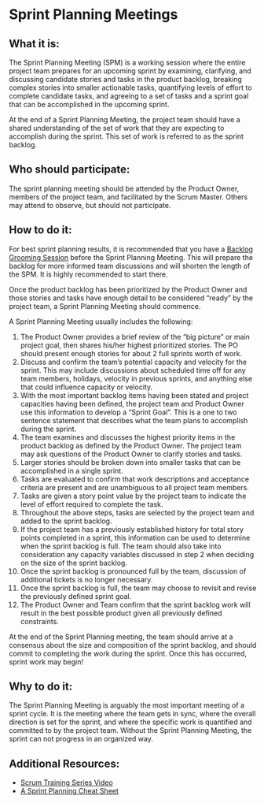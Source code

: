 # Sprint Planning Meetings

## What it is:

The Sprint Planning Meeting (SPM) is a working session where the entire project team prepares for an upcoming sprint by examining, clarifying, and discussing candidate stories and tasks in the product backlog, breaking complex stories into smaller actionable tasks, quantifying levels of effort to complete candidate tasks, and agreeing to a set of tasks and a sprint goal that can be accomplished in the upcoming sprint.

At the end of a Sprint Planning Meeting, the project team should have a shared understanding of the set of work that they are expecting to accomplish during the sprint. This set of work is referred to as the sprint backlog.

## Who should participate:

The sprint planning meeting should be attended by the Product Owner, members of the project team, and facilitated by the Scrum Master. Others may attend to observe, but should not participate.

## How to do it:

For best sprint planning results, it is recommended that you have a [Backlog Grooming Session](backlog-grooming.md) before the Sprint Planning Meeting. This will prepare the backlog for more informed team discussions and will shorten the length of the SPM. It is highly recommended to start there.

Once the product backlog has been prioritized by the Product Owner and those stories and tasks have enough detail to be considered “ready” by the project team, a Sprint Planning Meeting should commence.

A Sprint Planning Meeting usually includes the following:

1. The Product Owner provides a brief review of the “big picture” or main project goal, then shares his/her highest prioritized stories. The PO should present enough stories for about 2 full sprints worth of work.
2. Discuss and confirm the team’s potential capacity and velocity for the sprint. This may include discussions about scheduled time off for any team members, holidays, velocity in previous sprints, and anything else that could influence capacity or velocity.
3. With the most important backlog items having been stated and project capacities having been defined, the project team and Product Owner use this information to develop a “Sprint Goal”. This is a one to two sentence statement that describes what the team plans to accomplish during the sprint.
4. The team examines and discusses the highest priority items in the product backlog as defined by the Product Owner. The project team may ask questions of the Product Owner to clarify stories and tasks.
5. Larger stories should be broken down into smaller tasks that can be accomplished in a single sprint.
6. Tasks are evaluated to confirm that work descriptions and acceptance criteria are present and are unambiguous to all project team members.
7. Tasks are given a story point value by the project team to indicate the level of effort required to complete the task.
8. Throughout the above steps, tasks are selected by the project team and added to the sprint backlog.
9. If the project team has a previously established history for total story points completed in a sprint, this information can be used to determine when the sprint backlog is full. The team should also take into consideration any capacity variables discussed in step 2 when deciding on the size of the sprint backlog.
10. Once the sprint backlog is pronounced full by the team, discussion of additional tickets is no longer necessary.
11. Once the sprint backlog is full, the team may choose to revisit and revise the previously defined sprint goal.
12. The Product Owner and Team confirm that the sprint backlog work will result in the best possible product given all previously defined constraints.

At the end of the Sprint Planning meeting, the team should arrive at a consensus about the size and composition of the sprint backlog, and should commit to completing the work during the sprint. Once this has occurred, sprint work may begin!

## Why to do it:

The Sprint Planning Meeting is arguably the most important meeting of a sprint cycle. It is the meeting where the team gets in sync, where the overall direction is set for the sprint, and where the specific work is quantified and committed to by the project team. Without the Sprint Planning Meeting, the sprint can not progress in an organized way.

## Additional Resources:

* [Scrum Training Series Video](http://scrumtrainingseries.com/SprintPlanningMeeting/SprintPlanningMeeting.htm)
* [A Sprint Planning Cheat Sheet](http://www.leadingagile.com/2012/08/simple-cheat-sheet-to-sprint-planning-meeting/)

